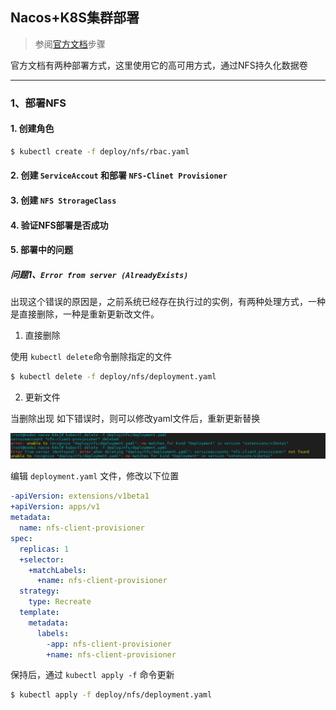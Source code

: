 ## Nacos+K8S集群部署

> 参阅[官方文档](https://nacos.io/zh-cn/docs/use-nacos-with-kubernetes.html)步骤

官方文档有两种部署方式，这里使用它的高可用方式，通过NFS持久化数据卷

------

### 1、部署NFS

#### 1.  创建角色

   ```sh
   $ kubectl create -f deploy/nfs/rbac.yaml
   ```

####  2. 创建 `ServiceAccout` 和部署  `NFS-Clinet Provisioner`

####  3. 创建 `NFS StrorageClass`

####  4. 验证NFS部署是否成功

####  5. 部署中的问题

##### 问题1、`Error from server (AlreadyExists)`

出现这个错误的原因是，之前系统已经存在执行过的实例，有两种处理方式，一种是直接删除，一种是重新更新改文件。

1. 直接删除

使用 `kubectl delete`命令删除指定的文件

```sh
$ kubectl delete -f deploy/nfs/deployment.yaml
```

2. 更新文件

当删除出现 如下错误时，则可以修改yaml文件后，重新更新替换

![image-20200914171832869](img/image-20200914171832869.png)

编辑 `deployment.yaml` 文件，修改以下位置

```yaml
-apiVersion: extensions/v1beta1
+apiVersion: apps/v1
metadata:
  name: nfs-client-provisioner
spec:
  replicas: 1
  +selector:
    +matchLabels:
      +name: nfs-client-provisioner
  strategy:
    type: Recreate
  template:
    metadata:
      labels:
        -app: nfs-client-provisioner
        +name: nfs-client-provisioner
```

保持后，通过 `kubectl apply -f` 命令更新

```sh
$ kubectl apply -f deploy/nfs/deployment.yaml
```

